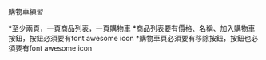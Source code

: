 購物車練習

*至少兩頁，一頁商品列表，一頁購物車
*商品列表要有價格、名稱、加入購物車按鈕，按鈕必須要有font awesome icon
*購物車頁必須要有移除按鈕，按鈕也必須要有font awesome icon